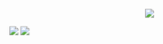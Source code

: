 <p align="center"><img align="center" src="https://www.royvoetman.nl/images/github-prof.svg">
</p>

<img align="center" src="https://www.royvoetman.nl/images/packages/gitlab.svg">
<img align="center" src="https://www.royvoetman.nl/images/packages/repo-pattern.svg">

